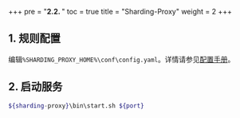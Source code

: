 +++
pre = "<b>2.2. </b>"
toc = true
title = "Sharding-Proxy"
weight = 2
+++

## 1. 规则配置

编辑`%SHARDING_PROXY_HOME%\conf\config.yaml`。详情请参见[配置手册](/cn/manual/sharding-proxy/configuration/)。 

## 2. 启动服务

```sh
${sharding-proxy}\bin\start.sh ${port}
```
